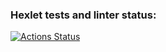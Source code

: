 ### Hexlet tests and linter status:
[![Actions Status](https://github.com/tavira/python-project-50/workflows/hexlet-check/badge.svg)](https://github.com/tavira/python-project-50/actions)